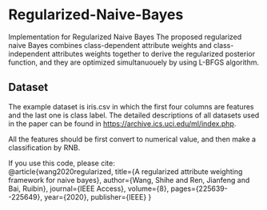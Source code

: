 # Regularized-Naive-Bayes
Implementation for Regularized Naive Bayes
The proposed regularized naive Bayes combines class-dependent attribute weights and class-independent attributes weights together to derive the regularized posterior function, and they are optimized simultanuouely by using L-BFGS algorithm.

## Dataset
The example dataset is iris.csv in which the first four columns are features and the last one is class label. The detailed descriptions of all datasets used in the paper can be found in https://archive.ics.uci.edu/ml/index.php.

All the features should be first convert to numerical value, and then make a classification by RNB.

If you use this code, please cite:
<br>
  @article{wang2020regularized,
    title={A regularized attribute weighting framework for naive bayes},
    author={Wang, Shihe and Ren, Jianfeng and Bai, Ruibin},
    journal={IEEE Access},
    volume={8},
    pages={225639--225649},
    year={2020},
    publisher={IEEE}
  }
<br>

